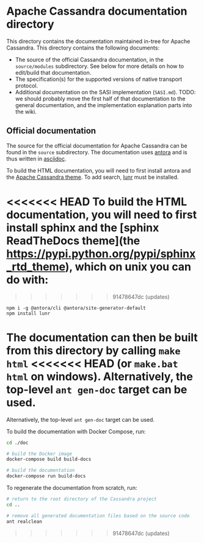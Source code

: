 <!--
#
# Licensed to the Apache Software Foundation (ASF) under one
# or more contributor license agreements.  See the NOTICE file
# distributed with this work for additional information
# regarding copyright ownership.  The ASF licenses this file
# to you under the Apache License, Version 2.0 (the
# "License"); you may not use this file except in compliance
# with the License.  You may obtain a copy of the License at
#
#     http://www.apache.org/licenses/LICENSE-2.0
#
# Unless required by applicable law or agreed to in writing, software
# distributed under the License is distributed on an "AS IS" BASIS,
# WITHOUT WARRANTIES OR CONDITIONS OF ANY KIND, either express or implied.
# See the License for the specific language governing permissions and
# limitations under the License.
#
-->

Apache Cassandra documentation directory
========================================

This directory contains the documentation maintained in-tree for Apache
Cassandra. This directory contains the following documents:
- The source of the official Cassandra documentation, in the `source/modules`
  subdirectory. See below for more details on how to edit/build that
  documentation.
- The specification(s) for the supported versions of native transport protocol.
- Additional documentation on the SASI implementation (`SASI.md`). TODO: we
  should probably move the first half of that documentation to the general
  documentation, and the implementation explanation parts into the wiki.


Official documentation
----------------------

The source for the official documentation for Apache Cassandra can be found in
the `source` subdirectory. The documentation uses [antora](http://www.antora.org/)
and is thus written in [asciidoc](http://asciidoc.org).

To build the HTML documentation, you will need to first install antora and the
[Apache Cassandra theme](https://???). To add search, [lunr](https://lunrjs.com) must be installed.

<<<<<<< HEAD
To build the HTML documentation, you will need to first install sphinx and the
[sphinx ReadTheDocs theme](the https://pypi.python.org/pypi/sphinx_rtd_theme), which
on unix you can do with:
=======
>>>>>>> 91478647dc (updates)
```
npm i -g @antora/cli @antora/site-generator-default
npm install lunr
```

The documentation can then be built from this directory by calling `make html`
<<<<<<< HEAD
(or `make.bat html` on windows). Alternatively, the top-level `ant gen-doc`
target can be used.
=======
Alternatively, the top-level `ant gen-doc` target can be used.  

To build the documentation with Docker Compose, run:

```bash
cd ./doc

# build the Docker image
docker-compose build build-docs

# build the documentation
docker-compose run build-docs
```

To regenerate the documentation from scratch, run:

```bash
# return to the root directory of the Cassandra project
cd ..

# remove all generated documentation files based on the source code
ant realclean
```
>>>>>>> 91478647dc (updates)
